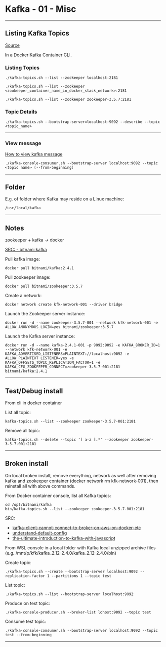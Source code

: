 # Kafka - 01 - Misc

---

## Listing Kafka Topics

[Source](https://www.baeldung.com/ops/kafka-list-topics)

In a Docker Kafka Container CLI.

### Listing Topics

```console
./kafka-topics.sh --list --zookeeper localhost:2181

./kafka-topics.sh --list --zookeeper <zookeeper_container_name_in_docker_stack_network>:2181

./kafka-topics.sh --list --zookeeper zookeeper-3.5.7:2181
```

### Topic Details

```console
./kafka-topics.sh --bootstrap-server=localhost:9092 --describe --topic <topic_name>
```

---

### View message

[How to view kafka message](https://stackoverflow.com/questions/44239027/how-to-view-kafka-message)

```console
./kafka-console-consumer.sh --bootstrap-server localhost:9092 --topic <topic name> (--from-beginning)
```

---

## Folder

E.g. of folder where Kafka may reside on a Linux machine:

```txt
/usr/local/kafka
```

---

## Notes

zookeeper + kafka -> docker

[SRC: - bitnami kafka](https://hub.docker.com/r/bitnami/kafka/)

Pull kafka image:

```console
docker pull bitnami/kafka:2.4.1
```

Pull zookeeper image:

```console
docker pull bitnami/zookeeper:3.5.7
```

Create a network:

```console
docker network create kfk-network-001 --driver bridge
```

Launch the Zookeeper server instance:

```console
docker run -d --name zookeeper-3.5.7-001 --network kfk-network-001 -e ALLOW_ANONYMOUS_LOGIN=yes bitnami/zookeeper:3.5.7
```

Launch the Kafka server instance:

```console
docker run -d --name kafka-2.4.1-001 -p 9092:9092 -e KAFKA_BROKER_ID=1 --network kfk-network-001 -e KAFKA_ADVERTISED_LISTENERS=PLAINTEXT://localhost:9092 -e ALLOW_PLAINTEXT_LISTENER=yes -e KAFKA_OFFSETS_TOPIC_REPLICATION_FACTOR=1 -e KAFKA_CFG_ZOOKEEPER_CONNECT=zookeeper-3.5.7-001:2181 bitnami/kafka:2.4.1
```

---

## Test/Debug install

From cli in docker container

List all topic:

```console
kafka-topics.sh --list --zookeeper zookeeper-3.5.7-001:2181
```


Remove all topic:

```console
kafka-topics.sh --delete --topic '[ a-z ].*' --zookeeper zookeeper-3.5.7-001:2181
```

---

## Broken install

On local broken install, remove everything, network as well after removing kafka and zookeeper container (docker network rm kfk-network-001),
then reinstall all with above commands.

From Docker container console, list all Kafka topics:

```console
cd /opt/bitnami/kafka
bin/kafka-topics.sh --list --zookeeper zookeeper-3.5.7-001:2181
```

SRC:

- [kafka-client-cannot-connect-to-broker-on-aws-on-docker-etc](https://www.confluent.io/blog/kafka-client-cannot-connect-to-broker-on-aws-on-docker-etc/)  
- [understand-default-config](https://docs.bitnami.com/ibm/infrastructure/kafka/get-started/understand-default-config/)  
- [the-ultimate-introduction-to-kafka-with-javascript](https://soshace.com/the-ultimate-introduction-to-kafka-with-javascript/)

From WSL console in a local folder with Kafka local unzipped archive files (e.g. /mnt/p/kfk/kafka_2.12-2.4.0/kafka_2.12-2.4.0/bin)

Create topic:

```console
./kafka-topics.sh --create --bootstrap-server localhost:9092 --replication-factor 1 --partitions 1 --topic test
```

List topic:

```console
./kafka-topics.sh --list --bootstrap-server localhost:9092
```

Produce on test topic:

```console
./kafka-console-producer.sh --broker-list lohost:9092 --topic test
```

Consume test topic:

```console
./kafka-console-consumer.sh --bootstrap-server localhost:9092 --topic test --from-beginning
```

---

